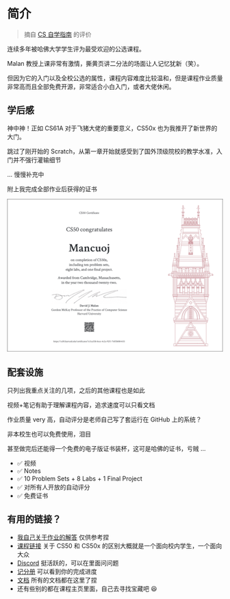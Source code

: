 # 简介 <Badge type="tip" text="已完成" />

> 摘自 [CS 自学指南](https://csdiy.wiki/) 的评价

连续多年被哈佛大学学生评为最受欢迎的公选课程。

Malan 教授上课非常有激情，撕黄页讲二分法的场面让人记忆犹新（笑）。

但因为它的入门以及全校公选的属性，课程内容难度比较温和，但是课程作业质量非常高而且全部免费开源，非常适合小白入门，或者大佬休闲。


## 学后感

神中神！正如 CS61A 对于飞猪大佬的重要意义，CS50x 也为我推开了新世界的大门。


跳过了刚开始的 Scratch，从第一章开始就感受到了国外顶级院校的教学水准，入门并不强行灌输细节


... 慢慢补充中


附上我完成全部作业后获得的证书

![](../../public/img/cs50x.png)


## 配套设施

只列出我重点关注的几项，之后的其他课程也是如此

视频+笔记有助于理解课程内容，追求速度可以只看文档

作业质量 very 高，自动评分是老师自己写了套运行在 GitHub 上的系统？

非本校生也可以免费使用，泪目

甚至做完后还能得一个免费的电子版证书装杯，这可是哈佛的证书，亏贼 ...

- ✅ 视频
- ✅ Notes
- ✅ 10 Problem Sets + 8 Labs + 1 Final Project
- ✅ 对所有人开放的自动评分
- ✅ 免费证书


## 有用的链接？

- [我自己关于作业的解答](https://github.com/mancuoj/CS50x) 仅供参考捏
- [课程链接](https://cs50.harvard.edu/x) 关于 CS50 和 CS50x 的区别大概就是一个面向校内学生，一个面向大众
- [Discord](https://discord.com/invite/cs50) 挺活跃的，可以在里面问问题
- [记分册](https://cs50.me/cs50x) 可以看到你的完成进度
- [文档](https://cs50.readthedocs.io/) 所有的文档都在这里了捏
- 还有些别的都在课程主页里面，自己去寻找宝藏吧 😆